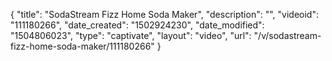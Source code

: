 {
    "title": "SodaStream Fizz Home Soda Maker",
    "description": "",
    "videoid": "111180266",
    "date_created": "1502924230",
    "date_modified": "1504806023",
    "type": "captivate",
    "layout": "video",
    "url": "\/v\/sodastream-fizz-home-soda-maker\/111180266"
}